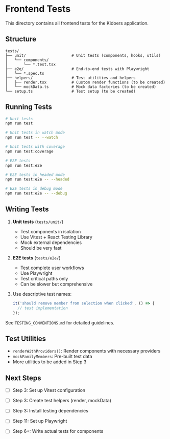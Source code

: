 # Frontend Tests

This directory contains all frontend tests for the Kidoers application.

## Structure

```
tests/
├── unit/                    # Unit tests (components, hooks, utils)
│   └── components/
│       └── *.test.tsx
├── e2e/                     # End-to-end tests with Playwright
│   └── *.spec.ts
├── helpers/                 # Test utilities and helpers
│   ├── render.tsx           # Custom render functions (to be created)
│   └── mockData.ts          # Mock data factories (to be created)
└── setup.ts                 # Test setup (to be created)
```

## Running Tests

```bash
# Unit tests
npm run test

# Unit tests in watch mode
npm run test -- --watch

# Unit tests with coverage
npm run test:coverage

# E2E tests
npm run test:e2e

# E2E tests in headed mode
npm run test:e2e -- --headed

# E2E tests in debug mode
npm run test:e2e -- --debug
```

## Writing Tests

1. **Unit tests** (`tests/unit/`)
   - Test components in isolation
   - Use Vitest + React Testing Library
   - Mock external dependencies
   - Should be very fast

2. **E2E tests** (`tests/e2e/`)
   - Test complete user workflows
   - Use Playwright
   - Test critical paths only
   - Can be slower but comprehensive

3. Use descriptive test names:
   ```typescript
   it('should remove member from selection when clicked', () => {
     // test implementation
   });
   ```

See `TESTING_CONVENTIONS.md` for detailed guidelines.

## Test Utilities

- `renderWithProviders()`: Render components with necessary providers
- `mockFamilyMembers`: Pre-built test data
- More utilities to be added in Step 3

## Next Steps

- [ ] Step 3: Set up Vitest configuration
- [ ] Step 3: Create test helpers (render, mockData)
- [ ] Step 3: Install testing dependencies
- [ ] Step 11: Set up Playwright
- [ ] Step 6+: Write actual tests for components

